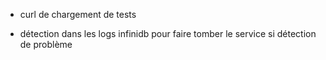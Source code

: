 
- curl de chargement de tests

- détection dans les logs infinidb pour faire tomber le service si détection de problème
